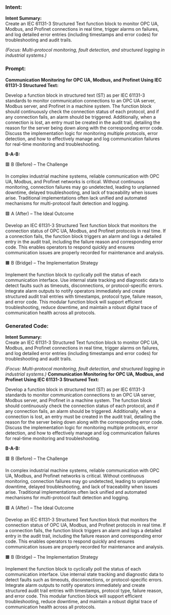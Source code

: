 ### Intent:
**Intent Summary:**  
Create an IEC 61131-3 Structured Text function block to monitor OPC UA, Modbus, and Profinet connections in real time, trigger alarms on failures, and log detailed error entries (including timestamps and error codes) for troubleshooting and audit trails.  

*(Focus: Multi-protocol monitoring, fault detection, and structured logging in industrial systems.)*

### Prompt:
**Communication Monitoring for OPC UA, Modbus, and Profinet Using IEC 61131-3 Structured Text:**

Develop a function block in structured text (ST) as per IEC 61131-3 standards to monitor communication connections to an OPC UA server, Modbus server, and Profinet in a machine system. The function block should continuously check the connection status of each protocol, and if any connection fails, an alarm should be triggered. Additionally, when a connection is lost, an entry must be created in the audit trail, detailing the reason for the server being down along with the corresponding error code. Discuss the implementation logic for monitoring multiple protocols, error detection, and how to effectively manage and log communication failures for real-time monitoring and troubleshooting.

**B-A-B:**

🟥 B (Before) – The Challenge

In complex industrial machine systems, reliable communication with OPC UA, Modbus, and Profinet networks is critical. Without continuous monitoring, connection failures may go undetected, leading to unplanned downtime, delayed troubleshooting, and lack of traceability when issues arise. Traditional implementations often lack unified and automated mechanisms for multi-protocol fault detection and logging.

🟩 A (After) – The Ideal Outcome

Develop an IEC 61131-3 Structured Text function block that monitors the connection status of OPC UA, Modbus, and Profinet protocols in real time. If a connection fails, the function block triggers an alarm and logs a detailed entry in the audit trail, including the failure reason and corresponding error code. This enables operators to respond quickly and ensures communication issues are properly recorded for maintenance and analysis.

🟧 B (Bridge) – The Implementation Strategy

Implement the function block to cyclically poll the status of each communication interface. Use internal state tracking and diagnostic data to detect faults such as timeouts, disconnections, or protocol-specific errors. Integrate alarm outputs to notify operators immediately and create structured audit trail entries with timestamps, protocol type, failure reason, and error code. This modular function block will support efficient troubleshooting, reduce downtime, and maintain a robust digital trace of communication health across all protocols.

### Generated Code:
**Intent Summary:**  
Create an IEC 61131-3 Structured Text function block to monitor OPC UA, Modbus, and Profinet connections in real time, trigger alarms on failures, and log detailed error entries (including timestamps and error codes) for troubleshooting and audit trails.  

*(Focus: Multi-protocol monitoring, fault detection, and structured logging in industrial systems.)*
**Communication Monitoring for OPC UA, Modbus, and Profinet Using IEC 61131-3 Structured Text:**

Develop a function block in structured text (ST) as per IEC 61131-3 standards to monitor communication connections to an OPC UA server, Modbus server, and Profinet in a machine system. The function block should continuously check the connection status of each protocol, and if any connection fails, an alarm should be triggered. Additionally, when a connection is lost, an entry must be created in the audit trail, detailing the reason for the server being down along with the corresponding error code. Discuss the implementation logic for monitoring multiple protocols, error detection, and how to effectively manage and log communication failures for real-time monitoring and troubleshooting.

**B-A-B:**

🟥 B (Before) – The Challenge

In complex industrial machine systems, reliable communication with OPC UA, Modbus, and Profinet networks is critical. Without continuous monitoring, connection failures may go undetected, leading to unplanned downtime, delayed troubleshooting, and lack of traceability when issues arise. Traditional implementations often lack unified and automated mechanisms for multi-protocol fault detection and logging.

🟩 A (After) – The Ideal Outcome

Develop an IEC 61131-3 Structured Text function block that monitors the connection status of OPC UA, Modbus, and Profinet protocols in real time. If a connection fails, the function block triggers an alarm and logs a detailed entry in the audit trail, including the failure reason and corresponding error code. This enables operators to respond quickly and ensures communication issues are properly recorded for maintenance and analysis.

🟧 B (Bridge) – The Implementation Strategy

Implement the function block to cyclically poll the status of each communication interface. Use internal state tracking and diagnostic data to detect faults such as timeouts, disconnections, or protocol-specific errors. Integrate alarm outputs to notify operators immediately and create structured audit trail entries with timestamps, protocol type, failure reason, and error code. This modular function block will support efficient troubleshooting, reduce downtime, and maintain a robust digital trace of communication health across all protocols.
